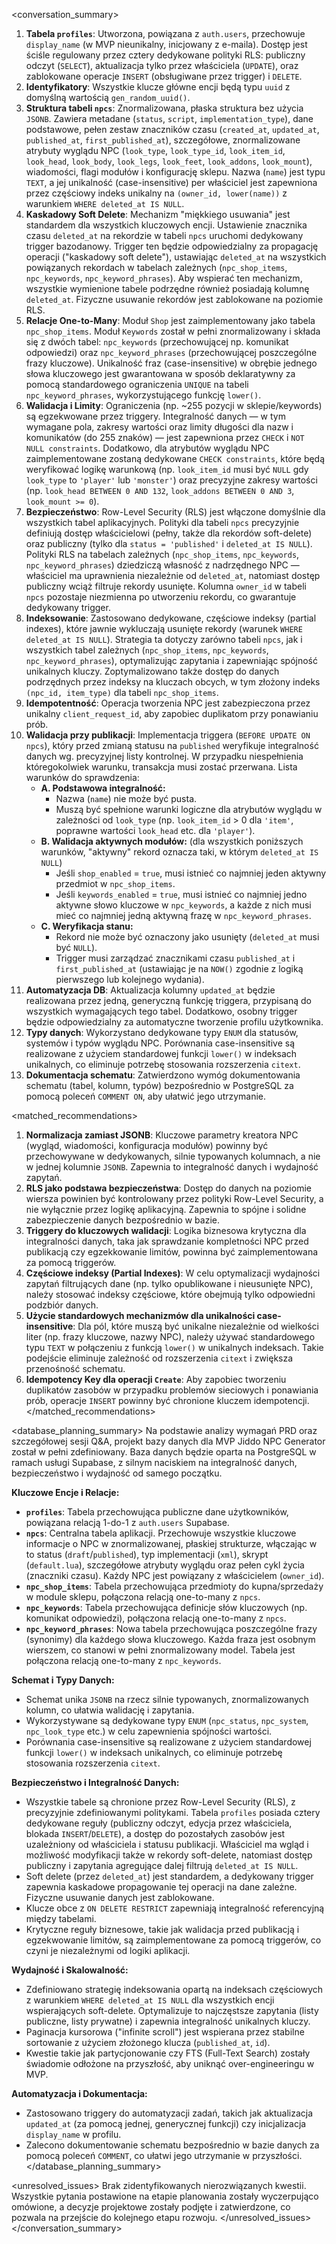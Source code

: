 <conversation_summary>
<decisions>

1.  **Tabela `profiles`**: Utworzona, powiązana z `auth.users`, przechowuje `display_name` (w MVP nieunikalny, inicjowany z e-maila). Dostęp jest ściśle regulowany przez cztery dedykowane polityki RLS: publiczny odczyt (`SELECT`), aktualizacja tylko przez właściciela (`UPDATE`), oraz zablokowane operacje `INSERT` (obsługiwane przez trigger) i `DELETE`.
2.  **Identyfikatory**: Wszystkie klucze główne encji będą typu `uuid` z domyślną wartością `gen_random_uuid()`.
3.  **Struktura tabeli `npcs`**: Znormalizowana, płaska struktura bez użycia `JSONB`. Zawiera metadane (`status`, `script`, `implementation_type`), dane podstawowe, pełen zestaw znaczników czasu (`created_at`, `updated_at`, `published_at`, `first_published_at`), szczegółowe, znormalizowane atrybuty wyglądu NPC (`look_type`, `look_type_id`, `look_item_id`, `look_head`, `look_body`, `look_legs`, `look_feet`, `look_addons`, `look_mount`), wiadomości, flagi modułów i konfigurację sklepu. Nazwa (`name`) jest typu `TEXT`, a jej unikalność (case-insensitive) per właściciel jest zapewniona przez częściowy indeks unikalny na `(owner_id, lower(name))` z warunkiem `WHERE deleted_at IS NULL`.
4.  **Kaskadowy Soft Delete**: Mechanizm "miękkiego usuwania" jest standardem dla wszystkich kluczowych encji. Ustawienie znacznika czasu `deleted_at` na rekordzie w tabeli `npcs` uruchomi dedykowany trigger bazodanowy. Trigger ten będzie odpowiedzialny za propagację operacji ("kaskadowy soft delete"), ustawiając `deleted_at` na wszystkich powiązanych rekordach w tabelach zależnych (`npc_shop_items`, `npc_keywords`, `npc_keyword_phrases`). Aby wspierać ten mechanizm, wszystkie wymienione tabele podrzędne również posiadają kolumnę `deleted_at`. Fizyczne usuwanie rekordów jest zablokowane na poziomie RLS.
5.  **Relacje One-to-Many**: Moduł `Shop` jest zaimplementowany jako tabela `npc_shop_items`. Moduł `Keywords` został w pełni znormalizowany i składa się z dwóch tabel: `npc_keywords` (przechowującej np. komunikat odpowiedzi) oraz `npc_keyword_phrases` (przechowującej poszczególne frazy kluczowe). Unikalność fraz (case-insensitive) w obrębie jednego słowa kluczowego jest gwarantowana w sposób deklaratywny za pomocą standardowego ograniczenia `UNIQUE` na tabeli `npc_keyword_phrases`, wykorzystującego funkcję `lower()`.
6.  **Walidacja i Limity**: Ograniczenia (np. ~255 pozycji w sklepie/keywords) są egzekwowane przez triggery. Integralność danych — w tym wymagane pola, zakresy wartości oraz limity długości dla nazw i komunikatów (do 255 znaków) — jest zapewniona przez `CHECK` i `NOT NULL constraints`. Dodatkowo, dla atrybutów wyglądu NPC zaimplementowane zostaną dedykowane `CHECK constraints`, które będą weryfikować logikę warunkową (np. `look_item_id` musi być `NULL` gdy `look_type` to `'player'` lub `'monster'`) oraz precyzyjne zakresy wartości (np. `look_head BETWEEN 0 AND 132`, `look_addons BETWEEN 0 AND 3`, `look_mount >= 0`).
7.  **Bezpieczeństwo**: Row-Level Security (RLS) jest włączone domyślnie dla wszystkich tabel aplikacyjnych. Polityki dla tabeli `npcs` precyzyjnie definiują dostęp właścicielowi (pełny, także dla rekordów soft-delete) oraz publiczny (tylko dla `status = 'published'` i `deleted_at IS NULL`). Polityki RLS na tabelach zależnych (`npc_shop_items`, `npc_keywords`, `npc_keyword_phrases`) dziedziczą własność z nadrzędnego NPC — właściciel ma uprawnienia niezależnie od `deleted_at`, natomiast dostęp publiczny wciąż filtruje rekordy usunięte. Kolumna `owner_id` w tabeli `npcs` pozostaje niezmienna po utworzeniu rekordu, co gwarantuje dedykowany trigger.
8.  **Indeksowanie**: Zastosowano dedykowane, częściowe indeksy (partial indexes), które jawnie wykluczają usunięte rekordy (warunek `WHERE deleted_at IS NULL`). Strategia ta dotyczy zarówno tabeli `npcs`, jak i wszystkich tabel zależnych (`npc_shop_items`, `npc_keywords`, `npc_keyword_phrases`), optymalizując zapytania i zapewniając spójność unikalnych kluczy. Zoptymalizowano także dostęp do danych podrzędnych przez indeksy na kluczach obcych, w tym złożony indeks `(npc_id, item_type)` dla tabeli `npc_shop_items`.
9.  **Idempotentność**: Operacja tworzenia NPC jest zabezpieczona przez unikalny `client_request_id`, aby zapobiec duplikatom przy ponawianiu prób.
10. **Walidacja przy publikacji**: Implementacja triggera (`BEFORE UPDATE ON npcs`), który przed zmianą statusu na `published` weryfikuje integralność danych wg. precyzyjnej listy kontrolnej. W przypadku niespełnienia któregokolwiek warunku, transakcja musi zostać przerwana. Lista warunków do sprawdzenia:
    - **A. Podstawowa integralność:**
      - Nazwa (`name`) nie może być pusta.
      - Muszą być spełnione warunki logiczne dla atrybutów wyglądu w zależności od `look_type` (np. `look_item_id` > 0 dla `'item'`, poprawne wartości `look_head` etc. dla `'player'`).
    - **B. Walidacja aktywnych modułów:** (dla wszystkich poniższych warunków, "aktywny" rekord oznacza taki, w którym `deleted_at IS NULL`)
      - Jeśli `shop_enabled` = `true`, musi istnieć co najmniej jeden aktywny przedmiot w `npc_shop_items`.
      - Jeśli `keywords_enabled` = `true`, musi istnieć co najmniej jedno aktywne słowo kluczowe w `npc_keywords`, a każde z nich musi mieć co najmniej jedną aktywną frazę w `npc_keyword_phrases`.
    - **C. Weryfikacja stanu:**
      - Rekord nie może być oznaczony jako usunięty (`deleted_at` musi być `NULL`).
      - Trigger musi zarządzać znacznikami czasu `published_at` i `first_published_at` (ustawiając je na `NOW()` zgodnie z logiką pierwszego lub kolejnego wydania).
11. **Automatyzacja DB**: Aktualizacja kolumny `updated_at` będzie realizowana przez jedną, generyczną funkcję triggera, przypisaną do wszystkich wymagających tego tabel. Dodatkowo, osobny trigger będzie odpowiedzialny za automatyczne tworzenie profilu użytkownika.
12. **Typy danych**: Wykorzystano dedykowane typy `ENUM` dla statusów, systemów i typów wyglądu NPC. Porównania case-insensitive są realizowane z użyciem standardowej funkcji `lower()` w indeksach unikalnych, co eliminuje potrzebę stosowania rozszerzenia `citext`.
13. **Dokumentacja schematu**: Zatwierdzono wymóg dokumentowania schematu (tabel, kolumn, typów) bezpośrednio w PostgreSQL za pomocą poleceń `COMMENT ON`, aby ułatwić jego utrzymanie.
    </decisions>

<matched_recommendations>

1.  **Normalizacja zamiast JSONB**: Kluczowe parametry kreatora NPC (wygląd, wiadomości, konfiguracja modułów) powinny być przechowywane w dedykowanych, silnie typowanych kolumnach, a nie w jednej kolumnie `JSONB`. Zapewnia to integralność danych i wydajność zapytań.
2.  **RLS jako podstawa bezpieczeństwa**: Dostęp do danych na poziomie wiersza powinien być kontrolowany przez polityki Row-Level Security, a nie wyłącznie przez logikę aplikacyjną. Zapewnia to spójne i solidne zabezpieczenie danych bezpośrednio w bazie.
3.  **Triggery do kluczowych walidacji**: Logika biznesowa krytyczna dla integralności danych, taka jak sprawdzanie kompletności NPC przed publikacją czy egzekkowanie limitów, powinna być zaimplementowana za pomocą triggerów.
4.  **Częściowe indeksy (Partial Indexes)**: W celu optymalizacji wydajności zapytań filtrujących dane (np. tylko opublikowane i nieusunięte NPC), należy stosować indeksy częściowe, które obejmują tylko odpowiedni podzbiór danych.
5.  **Użycie standardowych mechanizmów dla unikalności case-insensitive**: Dla pól, które muszą być unikalne niezależnie od wielkości liter (np. frazy kluczowe, nazwy NPC), należy używać standardowego typu `TEXT` w połączeniu z funkcją `lower()` w unikalnych indeksach. Takie podejście eliminuje zależność od rozszerzenia `citext` i zwiększa przenośność schematu.
6.  **Idempotency Key dla operacji `Create`**: Aby zapobiec tworzeniu duplikatów zasobów w przypadku problemów sieciowych i ponawiania prób, operacje `INSERT` powinny być chronione kluczem idempotencji.
    </matched_recommendations>

<database_planning_summary>
Na podstawie analizy wymagań PRD oraz szczegółowej sesji Q&A, projekt bazy danych dla MVP Jiddo NPC Generator został w pełni zdefiniowany. Baza danych będzie oparta na PostgreSQL w ramach usługi Supabase, z silnym naciskiem na integralność danych, bezpieczeństwo i wydajność od samego początku.

**Kluczowe Encje i Relacje:**

- **`profiles`**: Tabela przechowująca publiczne dane użytkowników, powiązana relacją 1-do-1 z `auth.users` Supabase.
- **`npcs`**: Centralna tabela aplikacji. Przechowuje wszystkie kluczowe informacje o NPC w znormalizowanej, płaskiej strukturze, włączając w to status (`draft`/`published`), typ implementacji (`xml`), skrypt (`default.lua`), szczegółowe atrybuty wyglądu oraz pełen cykl życia (znaczniki czasu). Każdy NPC jest powiązany z właścicielem (`owner_id`).
- **`npc_shop_items`**: Tabela przechowująca przedmioty do kupna/sprzedaży w module sklepu, połączona relacją one-to-many z `npcs`.
- **`npc_keywords`**: Tabela przechowująca definicje słów kluczowych (np. komunikat odpowiedzi), połączona relacją one-to-many z `npcs`.
- **`npc_keyword_phrases`**: Nowa tabela przechowująca poszczególne frazy (synonimy) dla każdego słowa kluczowego. Każda fraza jest osobnym wierszem, co stanowi w pełni znormalizowany model. Tabela jest połączona relacją one-to-many z `npc_keywords`.

**Schemat i Typy Danych:**

- Schemat unika `JSONB` na rzecz silnie typowanych, znormalizowanych kolumn, co ułatwia walidację i zapytania.
- Wykorzystywane są dedykowane typy `ENUM` (`npc_status`, `npc_system`, `npc_look_type` etc.) w celu zapewnienia spójności wartości.
- Porównania case-insensitive są realizowane z użyciem standardowej funkcji `lower()` w indeksach unikalnych, co eliminuje potrzebę stosowania rozszerzenia `citext`.

**Bezpieczeństwo i Integralność Danych:**

- Wszystkie tabele są chronione przez Row-Level Security (RLS), z precyzyjnie zdefiniowanymi politykami. Tabela `profiles` posiada cztery dedykowane reguły (publiczny odczyt, edycja przez właściciela, blokada `INSERT`/`DELETE`), a dostęp do pozostałych zasobów jest uzależniony od właściciela i statusu publikacji. Właściciel ma wgląd i możliwość modyfikacji także w rekordy soft-delete, natomiast dostęp publiczny i zapytania agregujące dalej filtrują `deleted_at IS NULL`.
- Soft delete (przez `deleted_at`) jest standardem, a dedykowany trigger zapewnia kaskadowe propagowanie tej operacji na dane zależne. Fizyczne usuwanie danych jest zablokowane.
- Klucze obce z `ON DELETE RESTRICT` zapewniają integralność referencyjną między tabelami.
- Krytyczne reguły biznesowe, takie jak walidacja przed publikacją i egzekwowanie limitów, są zaimplementowane za pomocą triggerów, co czyni je niezależnymi od logiki aplikacji.

**Wydajność i Skalowalność:**

- Zdefiniowano strategię indeksowania opartą na indeksach częściowych z warunkiem `WHERE deleted_at IS NULL` dla wszystkich encji wspierających soft-delete. Optymalizuje to najczęstsze zapytania (listy publiczne, listy prywatne) i zapewnia integralność unikalnych kluczy.
- Paginacja kursorowa ("infinite scroll") jest wspierana przez stabilne sortowanie z użyciem złożonego klucza (`published_at`, `id`).
- Kwestie takie jak partycjonowanie czy FTS (Full-Text Search) zostały świadomie odłożone na przyszłość, aby uniknąć over-engineeringu w MVP.

**Automatyzacja i Dokumentacja:**

- Zastosowano triggery do automatyzacji zadań, takich jak aktualizacja `updated_at` (za pomocą jednej, generycznej funkcji) czy inicjalizacja `display_name` w profilu.
- Zalecono dokumentowanie schematu bezpośrednio w bazie danych za pomocą poleceń `COMMENT`, co ułatwi jego utrzymanie w przyszłości.
  </database_planning_summary>

<unresolved_issues>
Brak zidentyfikowanych nierozwiązanych kwestii. Wszystkie pytania postawione na etapie planowania zostały wyczerpująco omówione, a decyzje projektowe zostały podjęte i zatwierdzone, co pozwala na przejście do kolejnego etapu rozwoju.
</unresolved_issues>
</conversation_summary>

